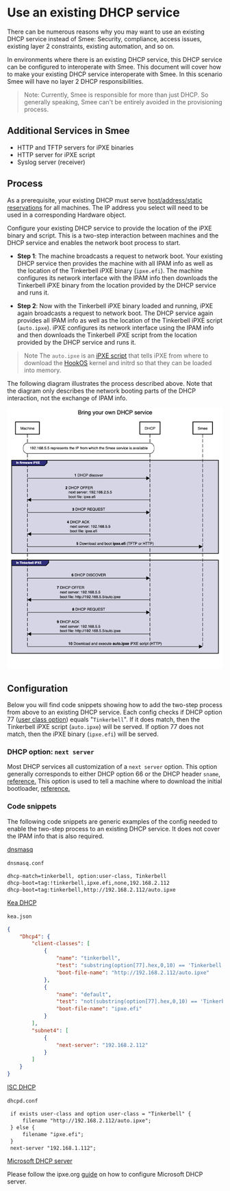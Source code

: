 # Use an existing DHCP service

There can be numerous reasons why you may want to use an existing DHCP service instead of Smee: Security, compliance, access issues, existing layer 2 constraints, existing automation, and so on.

In environments where there is an existing DHCP service, this DHCP service can be configured to interoperate with Smee. This document will cover how to make your existing DHCP service interoperate with Smee. In this scenario Smee will have no layer 2 DHCP responsibilities.

> Note: Currently, Smee is responsible for more than just DHCP. So generally speaking, Smee can't be entirely avoided in the provisioning process.

## Additional Services in Smee

- HTTP and TFTP servers for iPXE binaries
- HTTP server for iPXE script
- Syslog server (receiver)

## Process

As a prerequisite, your existing DHCP must serve [host/address/static reservations](https://kb.isc.org/docs/what-are-host-reservations-how-to-use-them) for all machines. The IP address you select will need to be used in a corresponding Hardware object.

Configure your existing DHCP service to provide the location of the iPXE binary and script. This is a two-step interaction between machines and the DHCP service and enables the network boot process to start.

- __Step 1__: The machine broadcasts a request to network boot. Your existing DHCP service then provides the machine with all IPAM info as well as the location of the Tinkerbell iPXE binary (`ipxe.efi`). The machine configures its network interface with the IPAM info then downloads the Tinkerbell iPXE binary from the location provided by the DHCP service and runs it.

- __Step 2__: Now with the Tinkerbell iPXE binary loaded and running, iPXE again broadcasts a request to network boot. The DHCP service again provides all IPAM info as well as the location of the Tinkerbell iPXE script (`auto.ipxe`). iPXE configures its network interface using the IPAM info and then downloads the Tinkerbell iPXE script from the location provided by the DHCP service and runs it.

>Note The `auto.ipxe` is an [iPXE script](https://ipxe.org/scripting) that tells iPXE from where to download the [HookOS](https://github.com/tinkerbell/hook) kernel and initrd so that they can be loaded into memory.

The following diagram illustrates the process described above. Note that the diagram only describes the network booting parts of the DHCP interaction, not the exchange of IPAM info.

![process](images/BYO_DHCP.png)

## Configuration

Below you will find code snippets showing how to add the two-step process from above to an existing DHCP service. Each config checks if DHCP option 77 ([user class option](https://www.rfc-editor.org/rfc/rfc3004.html)) equals "`Tinkerbell`". If it does match, then the Tinkerbell iPXE script (`auto.ipxe`) will be served. If option 77 does not match, then the iPXE binary (`ipxe.efi`) will be served.

### DHCP option: `next server`

Most DHCP services all customization of a `next server` option. This option generally corresponds to either DHCP option 66 or the DHCP header `sname`, [reference.](https://www.rfc-editor.org/rfc/rfc2132.html#section-9.4) This option is used to tell a machine where to download the initial bootloader, [reference.](https://networkboot.org/fundamentals/)

### Code snippets

The following code snippets are generic examples of the config needed to enable the two-step process to an existing DHCP service. It does not cover the IPAM info that is also required.

[dnsmasq](https://linux.die.net/man/8/dnsmasq)

`dnsmasq.conf`

```text
dhcp-match=tinkerbell, option:user-class, Tinkerbell
dhcp-boot=tag:!tinkerbell,ipxe.efi,none,192.168.2.112
dhcp-boot=tag:tinkerbell,http://192.168.2.112/auto.ipxe
```

[Kea DHCP](https://www.isc.org/kea/)

`kea.json`

```json
{
    "Dhcp4": {
        "client-classes": [
            {
                "name": "tinkerbell",
                "test": "substring(option[77].hex,0,10) == 'Tinkerbell'",
                "boot-file-name": "http://192.168.2.112/auto.ipxe"
            },
            {
                "name": "default",
                "test": "not(substring(option[77].hex,0,10) == 'Tinkerbell')",
                "boot-file-name": "ipxe.efi"
            }
        ],
        "subnet4": [
            {
                "next-server": "192.168.2.112"
            }
        ]
    }
}
```

[ISC DHCP](https://ipxe.org/howto/dhcpd)

`dhcpd.conf`

```text
 if exists user-class and option user-class = "Tinkerbell" {
     filename "http://192.168.2.112/auto.ipxe";
 } else {
     filename "ipxe.efi";
 }
 next-server "192.168.1.112";
```

[Microsoft DHCP server](https://learn.microsoft.com/en-us/windows-server/networking/technologies/dhcp/dhcp-top)

Please follow the ipxe.org [guide](https://ipxe.org/howto/msdhcp) on how to configure Microsoft DHCP server.
